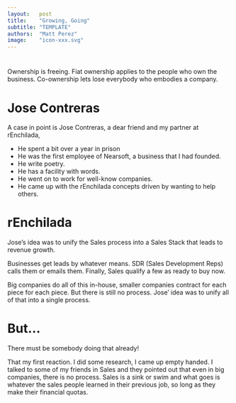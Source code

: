 ```yaml
---
layout:   post
title:    "Growing, Going"
subtitle: "TEMPLATE"
authors:  "Matt Perez"
image:    "icon-xxx.svg"
---
```


<div style='display:none; '>
 <p>It is not "breaking out" or "growing free." It is about growing and going.</p>
</div>

<h1></h1>
 <p>Ownership is freeing. Fiat ownership applies to the people who own the business. Co-ownership lets lose everybody who embodies a company.</p>
 
<h1>Jose Contreras</h1>
 <p>A case in point is Jose Contreras, a dear friend and my partner at rEnchilada,
  <ul>
   <li>He spent a bit over a year in prison</li>
   <li>He was the first employee of Nearsoft, a business that I had founded.</li>
   <li>He write poetry.</li>
   <li>He has a facility with words.</li>
   <li>He went on to work for well-know companies.</li>
   <li>He came up with the rEnchilada concepts driven by wanting to help others.</li>
  </ul>
 
<h1>rEnchilada</h1>
 <p>Jose&rsquo;s idea was to unify the Sales process into a Sales Stack that leads to revenue growth.</p>
 <p>Businesses get leads by whatever means. SDR (Sales Development Reps) calls them or emails them. Finally, Sales qualify a few as <span class="iquo">ready to buy now.</span>
 <p>Big companies do all of this in-house, smaller companies contract for each piece for each piece. But there is still no process. Jose&rsquo; idea was to unify all of that into a single process.</p>

<h1>But…</h1>
 <p class="iquo">There must be somebody doing that already!</p>
 <p>That my first reaction. I did some research, I came up empty handed. I talked to some of my friends in Sales and they pointed out that even in big companies, there is no process. Sales is a sink or swim and what goes is whatever the sales people learned in their previous job, so long as they make their financial quotas.</p>
 <p></p>
 <p></p>
 <p></p>
 <p></p>